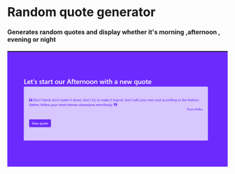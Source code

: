 
<h1>Random quote generator</h1>
<h4>Generates random quotes and display whether it's morning ,afternoon , evening  or night</h4>
<img src="quote_generator.png"/>

